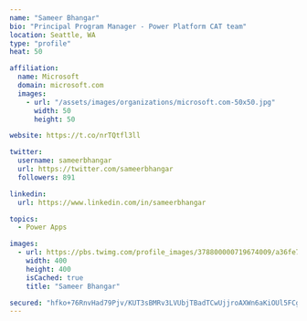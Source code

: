 ```yaml
---
name: "Sameer Bhangar"
bio: "Principal Program Manager - Power Platform CAT team"
location: Seattle, WA
type: "profile"
heat: 50

affiliation:
  name: Microsoft
  domain: microsoft.com
  images:
    - url: "/assets/images/organizations/microsoft.com-50x50.jpg"
      width: 50
      height: 50

website: https://t.co/nrTQtfl3ll

twitter:
  username: sameerbhangar
  url: https://twitter.com/sameerbhangar
  followers: 891

linkedin:
  url: https://www.linkedin.com/in/sameerbhangar

topics:
  - Power Apps

images:
  - url: https://pbs.twimg.com/profile_images/378800000719674009/a36fe7ddfab1778b76e5793772e43798_400x400.jpeg
    width: 400
    height: 400
    isCached: true
    title: "Sameer Bhangar"

secured: "hfko+76RnvHad79Pjv/KUT3sBMRv3LVUbjTBadTCwUjjroAXWn6aKiOUl5FCgnaUStfLTuOF6a3RCdc7BExZBhtcNZvzQjIudf30kxQZxDjZc0LmGizR3anDoKeTqwVNr5LF/OJ6rGtJxGpTkD2quYkkLyT6PT7MxGn4DUzerWwW4ME3o1oxBZQTeqCDXGghVl/2psmK9ekNTLP+/5zMjhPrSH1WA7CDnHV3ECPhTGYy1OM5Xcwf/fyihT23Or1sgdr6aYX2rzGSzMidoNdvrD/n/xXT4PzHs+Re1nmLYOTn54GA9bu/NmMPmDMyulgjca763KOWNxu7Vjiy0XP2YSqS2QmfUt60E+vzqx6wV1YgnkyO5YujeoWCtQ9rmQEJzc+1NMSc0geAnKohfWZyaA==;cDN6jUjfFlWvbiF/hyFlZw=="
---
```


